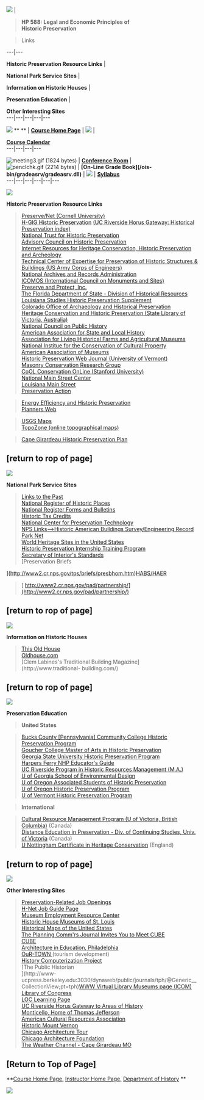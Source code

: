 ![](images/legal2.gif) |

>   **HP 588: Legal and Economic Principles of  
>  Historic Preservation**

>

> Links  
  
---|---  
  


**Historic Preservation Resource Links** |

**National Park Service Sites** |

**Information on Historic Houses** |

**Preservation Education** |

**Other Interesting Sites**  
---|---|---|---|---  
  


[ ![](images/house1.gif)](index.html)  ** ** | [**Course Home
Page**](index.html) |      [![](images/calbut.gif)](calendar.htm) |

[**Course Calendar**](calendar.htm)  
---|---|---|---  
  
![meeting3.gif \(1824 bytes\)](images/conference01.gif) | [**Conference
Room**](../UBB/index.htm) |  ![penclchk.gif \(2214
bytes\)](images/gradebook01.gif) | **[On-Line Grade Book](/ois-
bin/gradeasrv/gradeasrv.dll)** | [ ![](images/key.gif)](syllabus.htm) |
[**Syllabus**](syllabus.htm)  
---|---|---|---|---|---  
  
![](images/bar_blue.gif)

**Historic Preservation Resource Links**

> [Preserve/Net (Cornell University)  
>  ](http://www.preservenet.cornell.edu)[H-GIG Historic
Preservation](http://www.ucr.edu/h-gig/hist-preservation/prese.html#pre6) [(UC
Riverside Horus Gateway: Historical Preservation index)  
>  ](http://www.ucr.edu/h-gig/hispresindex.html)[National Trust for Historic
Preservation](http://www.nthp.org)  
>  [Advisory Council on Historic Preservation  
>  ](http://www.achp.gov/)[Internet Resources for Heritage Conservation,
Historic Preservation and Archeology  
>  ](http://www.cr.nps.gov/ncptt/irg/)[Technical Center of Expertise for
Preservation of Historic Structures & Buildings (US Army Corps of Engineers)  
>  ](http://www.nws.usace.army.mil/tcx_psb/histpres.htm)[National Archives and
Records Administration  
>  ](http://www.nara.gov/)[ICOMOS (International Council on Monuments and
Sites)  
>  ](http://www.icomos.org/)[Preserve and Protect,
Inc.](http://www.preserve.org/)  
>  [The Florida Department of State - Division of Historical
Resources](http://www.dos.state.fl.us/dhr/)  
>  [Louisiana Studies Historic Preservation
Supplement](http://www.crt.state.la.us/crt/ocd/hp/STUDYUNIT/hpsupma.htm)  
>  [Colorado Office of Archaeology and Historical
Preservation](http://coloradohistory-oahp.org/)  
>  [Heritage Conservation and Historic Preservation (State Library of
Victoria, Australia)](http://www.vicnet.net.au/~conserv/hp-hc.htm)  
>  [National Council on Public History  
>  ](http://www.iupui.edu/it/ncph/ncph.html)[American Association for State
and Local History](http://www.aaslh.org/)[  
>  ](http://www.Nashville.Net/~aaslh)[Association for Living Historical Farms
and Agricultural Museums  
>  National Institue for the Conservation of Cultural Property  
>  ](http://www.alhfam.org/)[American Association of Museums  
>  ](http://www.aam-us.org/)[Historic Preservation Web Journal (University of
Vermont)](http://www.uvm.edu/~histpres/HPJ/HPJ.html)  
>  [Masonry Conservation Research
Group](http://www.rgu.ac.uk/schools/mcrg/mcrghome.htm)  
>  [CoOL Conservation OnLine (Stanford University)  
>  ](http://palimpsest.stanford.edu/)[National Main Street Center  
>  ](http://www.mainst.org/)[Louisiana Main
Street](http://www.crt.state.la.us/crt/ocd/hp/LMSintro.htm)  
>  [Preservation Action](http://www.preservationaction.org/)

>

> [Energy Efficiency and Historic Preservation  
>  ](http://www.nol.org/home/NEO/rebuildbook.pdf)[Planners
Web](http://www.plannersweb.com/)

>

> [USGS Maps  
>  ](http://mac.usgs.gov/mac/findmaps.html)[TopoZone (online topographical
maps)](http://www.topozone.com/)

>

> [Cape Girardeau Historic Preservation
Plan](http://www.cityofcapegirardeau.org/depts/planning/histplan.htm)

  

[return to rop of page]  
---  
  
      
![](images/ruler03.jpg)

         

**National Park Service Sites**

> [Links to the Past](http://www.cr.nps.gov/)  
>  [National Register of Historic Places](http://www.cr.nps.gov/nr/index.htm)  
>  [National Register Forms and Bulletins  
>  ](http://www.cr.nps.gov/nr/publications/)[Historic Tax
Credits](http://www2.cr.nps.gov/tps/tax/index.htm)  
>  [National Center for Preservation Technology](http://www.cr.nps.gov/ncptt/)  
>  [NPS Links-->Historic American Buildings Survey/Engineering
Record](http://www.cr.nps.gov/habshaer/)  
>  [Park Net](http://www.nps.gov/)  
>  [World Heritage Sites in the United
States](http://www.cr.nps.gov/worldheritage)  
>  [Historic Preservation Internship Training Program  
>  ](http://www2.cr.nps.gov/tps/hpit_p.htm)[Secretary of Interior's Standards  
>  ](http://www2.cr.nps.gov/TPS/secstan1.htm)[Preservation Briefs  
>
](http://www2.cr.nps.gov/tps/briefs/presbhom.htm)[HABS/HAER](http://www.cr.nps.gov/habshaer)  
>  [
http://www2.cr.nps.gov/pad/partnership/](http://www2.cr.nps.gov/pad/partnership/)

  

[return to rop of page]  
---  
  
      
![](images/capline.jpg)

         

**Information on Historic Houses**

> [This Old House](http://www.pbs.org/wgbh/thisoldhouse/)  
>  [Oldhouse.com](http://www.oldhouse.com/)  
>  [Clem Labines's Traditional Building Magazine](http://www.traditional-
building.com/)

  

[return to rop of page]  
---  
  
      
![](images/ruler03.jpg)

         

**Preservation Education**

> **United States**

> [Bucks County [Pennsylvania] Community College Historic Preservation
Program](http://www.resuba.com/bucks/bccchist.html)  
>  [Goucher College Master of Arts in Historic
Preservation](http://www.goucher.edu/cstudies/mahp/Welcome.htm)  
>  [Georgia State University Historic Preservation Program  
>  ](http://www.gsu.edu/~wwwher/)[Harpers Ferry NHP Educator's
Guide](http://www.nps.gov/hafe/hf_teach.htm)  
>  [UC Riverside Program in Historic Resources Management
(M.A.)](http://www.ucr.edu/history/history.html)  
>  [U of Georgia School of Environmental Design](http://www.sed.uga.edu/)  
>  [U of Oregon Associated Students of Historic Preservation  
>  ](http://darkwing.uoregon.edu/~ashp/)[U of Oregon Historic Preservation
Program ](http://laz.uoregon.edu/~histpres/index.html)  
>  [U of Vermont Historic Preservation Program](http://www.uvm.edu/~histpres/)

> **International**

> [Cultural Resource Management Program (U of Victoria, British
Columbia)](http://www.uvcs.uvic.ca/crmp/) (Canada)  
>  [Distance Education in Preservation - Div. of Continuing Studies, Univ. of
Victoria](http://www.uvcs.uvic.ca/crmp/de.htm) (Canada)  
>  [U Nottingham Certificate in Heritage
Conservation](http://www.ccc.nottingham.ac.uk/~tazsecjb/heritage.html)
(England)  
>

[return to rop of page]  
---  
  
      
![](images/capline.jpg)

     

**Other Interesting Sites**

> [Preservation-Related Job Openings  
>  ](gopher://gopher.ncptt.nps.gov:70/11/position?job)[H-Net Job Guide
Page](http://h-net.msu.edu/jobs/)  
>  [Museum Employment Resource Center](http://w3.trib.com/~jamesal/index.html)  
>  [Historic House Museums of St. Louis  
>  ](http://stlouis.missouri.org/501c/house-museum/)[Historical Maps of the
United States](http://www.lib.utexas.edu/Libs/PCL/Map_collection/histus.html)  
>  [The Planning Comm'rs Journal Invites You to Meet
CUBE](http://www.webcom.com/~pcj/cube.html#box)  
>  [CUBE](http://www.cubekc.org/)  
>  [Architecture in Education,
Philadelphia](http://www.whyy.org/aie/index.html)  
>  [OuR-TOWN ](http://ourtown.sunrem.com/)(tourism development)  
>  [History Computerization Project  
>  ](http://www.history.la.ca.us/history)[The Public Historian  
>  ](http://www-
ucpress.berkeley.edu:3030/dynaweb/public/journals/tph/@Generic__CollectionView;pt=tph)[WWW
Virtual Library Museums page (ICOM)  
>  ](http://www.icom.org/vlmp/)[Library of Congress](http://www.loc.gov/)  
>  [LOC Learning Page](http://rs6.loc.gov/ammem/ndlpedu/index.html)  
>  [UC Riverside Horus Gateway to Areas of
History](http://www.ucr.edu/h-gig/areagate.html)  
>  [Monticello, Home of Thomas Jefferson](http://www.monticello.org/)  
>  [American Cultural Resources
Association](http://www.mindspring.com/~wheaton/ACRA.html)  
>  [Historic Mount Vernon](http://www.mountvernon.org/)  
>  [Chicago Architecture
Tour](http://www.chicago.digitalcity.com/visiting/tour/pre-1940/tour2.htm)  
>  [Chicago Architecture Foundation](http://www.architecture.org/)  
>  [The Weather Channel - Cape Girardeau
MO](http://www.weather.com/weather/us/zips/63701.html)  
>

[Return to Top of Page]  
---  
  
**[Course Home Page,](index.html) [Instructor Home Page,](../index.htm)
[Department of History](http://www4.semo.edu/history/) **

![](../images/line.gif)

